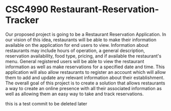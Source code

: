 # CSC4990 Restaurant-Reservation-Tracker

Our proposed project is going to be a Restaurant Reservation Application. In our vision of this idea, restaurants will be able to make their information available on the application for end users to view. Information about restaurants may include hours of operation, a general description, reservation availability, food type, pricing, and if available the restaurant's menu. General registered users will be able to view the restaurant information as well as make reservations for a specified date and time. This application will also allow restaurants to register an account which will allow them to add and update any relevant information about their establishment. The overall goal of this project is to create a solution that allows restaurants a way to create an online presence with all their associated information as well as allowing them an easy way to take and track reservations.

this is a test commit to be deleted later